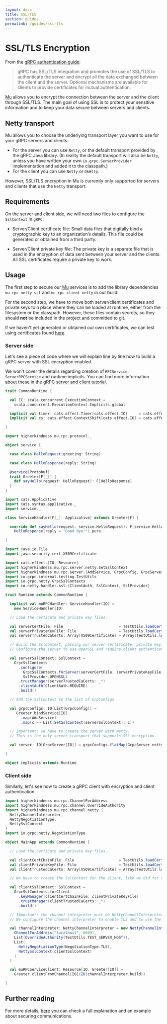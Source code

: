 ```yaml
---
layout: docs
title: SSL/TLS
section: guides
permalink: /guides/ssl-tls
---
```


# SSL/TLS Encryption

From the [gRPC authentication guide](https://grpc.io/docs/guides/auth/):

> gRPC has SSL/TLS integration and promotes the use of SSL/TLS to authenticate
> the server and encrypt all the data exchanged between the client and the
> server. Optional mechanisms are available for clients to provide certificates
> for mutual authentication.

[Mu] allows you to encrypt the connection between the server and the client
through SSL/TLS. The main goal of using SSL is to protect your sensitive
information and to keep your data secure between servers and clients.

## Netty transport

Mu allows you to choose the underlying transport layer you want to use for your
gRPC servers and clients:

* For the server you can use `Netty`, or the default transport provided by the
  gRPC Java library. (In reality the default transport will also be `Netty`,
  unless you have written your own `io.grpc.ServerProvider` implementation and
  added it to the classpath.)
* For the client you can use `Netty` or `OkHttp`.

However, SSL/TLS encryption in Mu is currently only supported for servers and
clients that use the `Netty` transport.

## Requirements

On the server and client side, we will need two files to configure the
`SslContext` in `gRPC`:

* Server/Client certificate file: Small data files that digitally bind a
  cryptographic key to an organization’s details. This file could be generated
  or obtained from a third party.

* Server/Client private key file: The private key is a separate file that is
  used in the encryption of data sent between your server and the clients. All
  SSL certificates require a private key to work.

## Usage

The first step to secure our [Mu] services is to add the library dependencies
`mu-rpc-netty-ssl` and `mu-rpc-client-netty` in our build.

For the second step, we have to move both server/client certificates and private
keys to a place where they can be loaded at runtime, either from the filesystem
or the classpath. However, these files contain secrets, so they should **not**
be included in the project and committed to git.

If we haven't yet generated or obtained our own certificates, we can test using
certificates found
[here](https://github.com/grpc/grpc-java/tree/master/testing/src/main/resources/certs).

### Server side

Let's see a piece of code where we will explain line by line how to build a gRPC
server with SSL encryption enabled.

We won't cover the details regarding creation of `RPCService`,
`ServerRPCService` and runtime implicits. You can find more information about
these in the [gRPC server and client tutorial](../tutorials/grpc-server-client).

```scala
trait CommonRuntime {

  val EC: scala.concurrent.ExecutionContext =
    scala.concurrent.ExecutionContext.Implicits.global

  implicit val timer: cats.effect.Timer[cats.effect.IO]     = cats.effect.IO.timer(EC)
  implicit val cs: cats.effect.ContextShift[cats.effect.IO] = cats.effect.IO.contextShift(EC)

}
```

```scala
import higherkindness.mu.rpc.protocol._

object service {

  case class HelloRequest(greeting: String)

  case class HelloResponse(reply: String)

  @service(Protobuf)
  trait Greeter[F[_]] {
    def sayHello(request: HelloRequest): F[HelloResponse]
  }
}
```

```scala
import cats.Applicative
import cats.syntax.applicative._
import service._

class ServiceHandler[F[_]: Applicative] extends Greeter[F] {

  override def sayHello(request: service.HelloRequest): F[service.HelloResponse] =
    HelloResponse(reply = "Good bye!").pure

}
```

```scala
import java.io.File
import java.security.cert.X509Certificate

import cats.effect.{IO, Resource}
import higherkindness.mu.rpc.server.netty.SetSslContext
import higherkindness.mu.rpc.server.{AddService, GrpcConfig, GrpcServer}
import io.grpc.internal.testing.TestUtils
import io.grpc.netty.GrpcSslContexts
import io.netty.handler.ssl.{ClientAuth, SslContext, SslProvider}

trait Runtime extends CommonRuntime {

  implicit val muRPCHandler: ServiceHandler[IO] =
    new ServiceHandler[IO]

  // Load the certicate and private key files.

  val serverCertFile: File                         = TestUtils.loadCert("server1.pem")
  val serverPrivateKeyFile: File                   = TestUtils.loadCert("server1.key")
  val serverTrustedCaCerts: Array[X509Certificate] = Array(TestUtils.loadX509Cert("ca.pem"))

  // Build the SslContext, passing our server certificate, private key, and trusted certs.
  // Configure the server to use OpenSSL and require client authentication.

  val serverSslContext: SslContext =
    GrpcSslContexts
      .configure(
        GrpcSslContexts.forServer(serverCertFile, serverPrivateKeyFile),
        SslProvider.OPENSSL)
      .trustManager(serverTrustedCaCerts: _*)
      .clientAuth(ClientAuth.REQUIRE)
      .build()

  // Add the SslContext to the list of GrpConfigs.

  val grpcConfigs: IO[List[GrpcConfig]] =
     Greeter.bindService[IO]
       .map(AddService)
       .map(c => List(SetSslContext(serverSslContext), c))

  // Important: we have to create the server with Netty.
  // This is the only server transport that supports SSL encryption.

  val server: IO[GrpcServer[IO]] = grpcConfigs.flatMap(GrpcServer.netty[IO](8080, _))

}

object implicits extends Runtime
```

### Client side

Similarly, let's see how to create a gRPC client with encryption and client
authentication.

```scala
import higherkindness.mu.rpc.ChannelForAddress
import higherkindness.mu.rpc.channel.OverrideAuthority
import higherkindness.mu.rpc.channel.netty.{
  NettyChannelInterpreter,
  NettyNegotiationType,
  NettySslContext
}
import io.grpc.netty.NegotiationType

object MainApp extends CommonRuntime {

  // Load the certicate and private key files.

  val clientCertChainFile: File                    = TestUtils.loadCert("client.pem")
  val clientPrivateKeyFile: File                   = TestUtils.loadCert("client.key")
  val clientTrustedCaCerts: Array[X509Certificate] = Array(TestUtils.loadX509Cert("ca.pem"))

  // We have to create the SslContext for the client, like we did for the server.

  val clientSslContext: SslContext =
    GrpcSslContexts.forClient
      .keyManager(clientCertChainFile, clientPrivateKeyFile)
      .trustManager(clientTrustedCaCerts: _*)
      .build()

  // Important: the channel interpreter must be NettyChannelInterpreter.
  // We configure the channel interpreter to enable TLS and to use the SSL context we built.

  val channelInterpreter: NettyChannelInterpreter = new NettyChannelInterpreter(
    ChannelForAddress("localhost", 8080),
    List(OverrideAuthority(TestUtils.TEST_SERVER_HOST)),
    List(
      NettyNegotiationType(NegotiationType.TLS),
      NettySslContext(clientSslContext)
    )
  )

  val muRPCServiceClient: Resource[IO, Greeter[IO]] =
    Greeter.clientFromChannel[IO](IO(channelInterpreter.build))

}
```

## Further reading

For more details,
[here](https://www.47deg.com/blog/mu-rpc-securing-communications-with-mu/) you
can check a full explanation and an example about securing communications.

[RPC]: https://en.wikipedia.org/wiki/Remote_procedure_call
[HTTP/2]: https://http2.github.io/
[gRPC]: https://grpc.io/
[Mu]: https://github.com/higherkindness/mu-scala
[Java gRPC]: https://github.com/grpc/grpc-java
[JSON]: https://en.wikipedia.org/wiki/JSON
[gRPC guide]: https://grpc.io/docs/guides/
[PBDirect]: https://github.com/47deg/pbdirect
[scalamacros]: https://github.com/scalamacros/paradise
[Monix]: https://monix.io/
[cats-effect]: https://github.com/typelevel/cats-effect
[Metrifier]: https://github.com/47deg/metrifier

